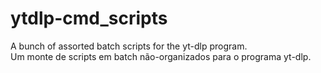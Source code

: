 # ytdlp-cmd_scripts
 A bunch of assorted batch scripts for the yt-dlp program.\
 Um monte de scripts em batch não-organizados para o programa yt-dlp.
 
